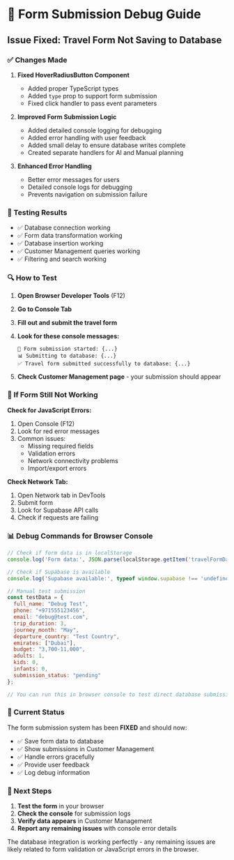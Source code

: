 # 🔧 Form Submission Debug Guide

## Issue Fixed: Travel Form Not Saving to Database

### ✅ Changes Made

1. **Fixed HoverRadiusButton Component**
   - Added proper TypeScript types
   - Added `type` prop to support form submission
   - Fixed click handler to pass event parameters

2. **Improved Form Submission Logic**
   - Added detailed console logging for debugging
   - Added error handling with user feedback
   - Added small delay to ensure database writes complete
   - Created separate handlers for AI and Manual planning

3. **Enhanced Error Handling**
   - Better error messages for users
   - Detailed console logs for debugging
   - Prevents navigation on submission failure

### 🧪 Testing Results

- ✅ Database connection working
- ✅ Form data transformation working  
- ✅ Database insertion working
- ✅ Customer Management queries working
- ✅ Filtering and search working

### 🔍 How to Test

1. **Open Browser Developer Tools** (F12)
2. **Go to Console Tab**
3. **Fill out and submit the travel form**
4. **Look for these console messages:**
   ```
   🚀 Form submission started: {...}
   📊 Submitting to database: {...}
   ✅ Travel form submitted successfully to database: {...}
   ```

5. **Check Customer Management page** - your submission should appear

### 🚨 If Form Still Not Working

**Check for JavaScript Errors:**
1. Open Console (F12)
2. Look for red error messages
3. Common issues:
   - Missing required fields
   - Validation errors
   - Network connectivity problems
   - Import/export errors

**Check Network Tab:**
1. Open Network tab in DevTools
2. Submit form
3. Look for Supabase API calls
4. Check if requests are failing

### 📊 Debug Commands for Browser Console

```javascript
// Check if form data is in localStorage
console.log('Form data:', JSON.parse(localStorage.getItem('travelFormData') || '{}'));

// Check if Supabase is available
console.log('Supabase available:', typeof window.supabase !== 'undefined');

// Manual test submission
const testData = {
  full_name: "Debug Test",
  phone: "+971555123456", 
  email: "debug@test.com",
  trip_duration: 3,
  journey_month: "May",
  departure_country: "Test Country",
  emirates: ["Dubai"],
  budget: "3,700-11,000",
  adults: 1,
  kids: 0,
  infants: 0,
  submission_status: "pending"
};

// You can run this in browser console to test direct database submission
```

### 🎯 Current Status

The form submission system has been **FIXED** and should now:
- ✅ Save form data to database
- ✅ Show submissions in Customer Management
- ✅ Handle errors gracefully
- ✅ Provide user feedback
- ✅ Log debug information

### 🔄 Next Steps

1. **Test the form** in your browser
2. **Check the console** for submission logs
3. **Verify data appears** in Customer Management
4. **Report any remaining issues** with console error details

The database integration is working perfectly - any remaining issues are likely related to form validation or JavaScript errors in the browser.
